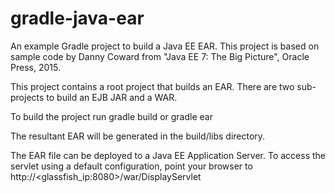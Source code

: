 # gradle-java-ear
An example Gradle project to build a Java EE EAR. This project is based on sample
code by Danny Coward from "Java EE 7: The Big Picture", Oracle Press, 2015.

This project contains a root project that builds an EAR. There are two sub-projects
to build an EJB JAR and a WAR.

To build the project run
    gradle build
or
    gradle ear

The resultant EAR will be generated in the build/libs directory.

The EAR file can be deployed to a Java EE Application Server. To access the
servlet using a default configuration, point your browser to
    http://<glassfish_ip:8080>/war/DisplayServlet

